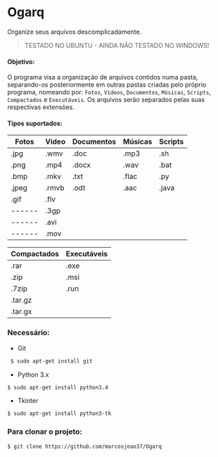 Ogarq
=====
Organize seus arquivos descomplicadamente.
> TESTADO NO UBUNTU - AINDA NÃO TESTADO NO WINDOWS!

#### Objetivo:

O programa visa a organização de arquivos contidos numa pasta, separando-os posteriormente em outras pastas criadas pelo próprio programa, nomeando por:
 `Fotos`, `Vídeos`, `Documentos`, `Músicas`, `Scripts`, `Compactados` e `Executáveis`. Os arquivos serão separados pelas suas respectivas extensões. 

#### Tipos suportados:

| Fotos  | Video  |  Documentos | Músicas | Scripts | 
| ------ | ------ |  ---------- | ------- | ------- | 
| .jpg   | .wmv   |  .doc       | .mp3    | .sh     | 
| .png   | .mp4   |  .docx      | .wav    | .bat    | 
| .bmp   | .mkv   |  .txt       | .flac   | .py     | 
| .jpeg  | .rmvb  |  .odt       | .aac    | .java   | 
| .gif   | .flv   |          
| ------ | .3gp   |  
| ------ | .avi   |  
| ------ | .mov   |  

| Compactados | Executáveis |
| ----------- | ----------- |
| .rar        | .exe        |
| .zip        | .msi        |
| .7zip       | .run        |
| .tar.gz     |
| .tar.gx     |

### Necessário:

* Git

 ```sh
  $ sudo apt-get install git
 ```

* Python 3.x
 
 ```sh
 $ sudo apt-get install python3.4
 ```

* Tkinter

 ```sh
 $ sudo apt-get install python3-tk
 ```

### Para clonar o projeto:
 
 ```sh
 $ git clone https://github.com/marcosjoao37/Ogarq
 ```
